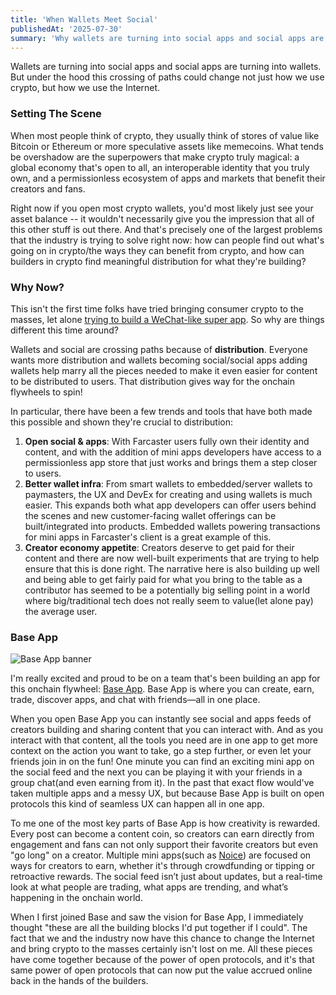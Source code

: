 ```yaml
---
title: 'When Wallets Meet Social'
publishedAt: '2025-07-30'
summary: 'Why wallets are turning into social apps and social apps are turning into wallets'
---
```


Wallets are turning into social apps and social apps are turning into wallets. But under the hood this crossing of paths could change not just how we use crypto, but how we use the Internet.

### Setting The Scene

When most people think of crypto, they usually think of stores of value like Bitcoin or Ethereum or more speculative assets like memecoins. What tends be overshadow are the superpowers that make crypto truly magical: a global economy that's open to all, an interoperable identity that you truly own, and a permissionless ecosystem of apps and markets that benefit their creators and fans.

Right now if you open most crypto wallets, you'd most likely just see your asset balance -- it wouldn't necessarily give you the impression that all of this other stuff is out there. And that's precisely one of the largest problems that the industry is trying to solve right now: how can people find out what's going on in crypto/the ways they can benefit from crypto, and how can builders in crypto find meaningful distribution for what they're building?

### Why Now?

This isn't the first time folks have tried bringing consumer crypto to the masses, let alone [trying to build a WeChat-like super app](/blog/crypto-super-app). So why are things different this time around?

Wallets and social are crossing paths because of **distribution**. Everyone wants more distribution and wallets becoming social/social apps adding wallets help marry all the pieces needed to make it even easier for content to be distributed to users. That distribution gives way for the onchain flywheels to spin!

In particular, there have been a few trends and tools that have both made this possible and shown they're crucial to distribution:
1. **Open social & apps**: With Farcaster users fully own their identity and content, and with the addition of mini apps developers have access to a permissionless app store that just works and brings them a step closer to users. 
2. **Better wallet infra**: From smart wallets to embedded/server wallets to paymasters, the UX and DevEx for creating and using wallets is much easier. This expands both what app developers can offer users behind the scenes and new customer-facing wallet offerings can be built/integrated into products. Embedded wallets powering transactions for mini apps in Farcaster's client is a great example of this.
3. **Creator economy appetite**: Creators deserve to get paid for their content and there are now well-built experiments that are trying to help ensure that this is done right. The narrative here is also building up well and being able to get fairly paid for what you bring to the table as a contributor has seemed to be a potentially big selling point in a world where big/traditional tech does not really seem to value(let alone pay) the average user.

### Base App

![Base App banner](https://res.cloudinary.com/dz3c2rl2o/image/upload/v1753845143/media/base-app-banner.png)

I'm really excited and proud to be on a team that's been building an app for this onchain flywheel: [Base App](https://base.app). Base App is where you can create, earn, trade, discover apps, and chat with friends—all in one place.

When you open Base App you can instantly see social and apps feeds of creators building and sharing content that you can interact with. And as you interact with that content, all the tools you need are in one app to get more context on the action you want to take, go a step further, or even let your friends join in on the fun! One minute you can find an exciting mini app on the social feed and the next you can be playing it with your friends in a group chat(and even earning from it). In the past that exact flow would've taken multiple apps and a messy UX, but because Base App is built on open protocols this kind of seamless UX can happen all in one app.

To me one of the most key parts of Base App is how creativity is rewarded. Every post can become a content coin, so creators can earn directly from engagement and fans can not only support their favorite creators but even "go long" on a creator. Multiple mini apps(such as [Noice](https://noice.so)) are focused on ways for creators to earn, whether it's through crowdfunding or tipping or retroactive rewards. The social feed isn’t just about updates, but a real-time look at what people are trading, what apps are trending, and what’s happening in the onchain world. 

When I first joined Base and saw the vision for Base App, I immediately thought "these are all the building blocks I'd put together if I could". The fact that we and the industry now have this chance to change the Internet and bring crypto to the masses certainly isn't lost on me. All these pieces have come together because of the power of open protocols, and it's that same power of open protocols that can now put the value accrued online back in the hands of the builders.
